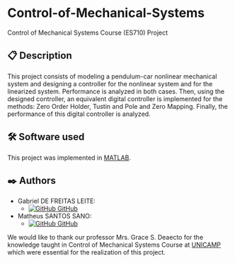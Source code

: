 # Control-of-Mechanical-Systems
Control of Mechanical Systems Course (ES710) Project

## 📋 Description
This project consists of modeling a pendulum-car nonlinear mechanical system and designing a controller for the nonlinear system and for the linearized system. Performance is analyzed in both cases. Then, using the designed controller, an equivalent digital controller is implemented for the methods: Zero Order Holder, Tustin and Pole and Zero Mapping. Finally, the performance of this digital controller is analyzed.

## 🛠️ Software used

This project was implemented in [MATLAB](https://www.mathworks.com/products/matlab.html).

## ✒️ Authors

- Gabriel DE FREITAS LEITE:
    - [![GitHub](https://i.stack.imgur.com/tskMh.png) GitHub](https://github.com/GLeyte)
- Matheus SANTOS SANO:
    - [![GitHub](https://i.stack.imgur.com/tskMh.png) GitHub](https://github.com/matsano)

We would like to thank our professor Mrs. Grace S. Deaecto for the knowledge taught in Control of Mechanical Systems Course at [UNICAMP](https://www.unicamp.br/unicamp/) which were essential for the realization of this project.
